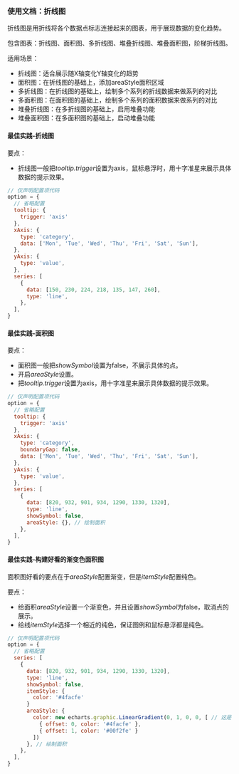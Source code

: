 ### 使用文档：折线图
折线图是用折线将各个数据点标志连接起来的图表，用于展现数据的变化趋势。

包含图表：折线图、面积图、多折线图、堆叠折线图、堆叠面积图，阶梯折线图。

适用场景：
- 折线图：适合展示随X轴变化Y轴变化的趋势
- 面积图：在折线图的基础上，添加areaStyle面积区域
- 多折线图：在折线图的基础上，绘制多个系列的折线数据来做系列的对比
- 多面积图：在面积图的基础上，绘制多个系列的面积数据来做系列的对比
- 堆叠折线图：在多折线图的基础上，启用堆叠功能
- 堆叠面积图：在多面积图的基础上，启动堆叠功能

#### 最佳实践-折线图
要点：
- 折线图一般把*tooltip.trigger*设置为axis，鼠标悬浮时，用十字准星来展示具体数据的提示效果。

```jsx file="runtime.jsx"
// 仅声明配置项代码
option = {
  // 省略配置
  tooltip: {
    trigger: 'axis'
  },
  xAxis: {
    type: 'category',
    data: ['Mon', 'Tue', 'Wed', 'Thu', 'Fri', 'Sat', 'Sun'],
  },
  yAxis: {
    type: 'value',
  },
  series: [
    {
      data: [150, 230, 224, 218, 135, 147, 260],
      type: 'line',
    },
  ],
}
```

#### 最佳实践-面积图
要点：
- 面积图一般把*showSymbol*设置为false，不展示具体的点。
- 开启*areaStyle*设置。
- 把*tooltip.trigger*设置为axis，用十字准星来展示具体数据的提示效果。

```jsx file="runtime.jsx"
// 仅声明配置项代码
option = {
  // 省略配置
  tooltip: {
    trigger: 'axis'
  },
  xAxis: {
    type: 'category',
    boundaryGap: false,
    data: ['Mon', 'Tue', 'Wed', 'Thu', 'Fri', 'Sat', 'Sun'],
  },
  yAxis: {
    type: 'value',
  },
  series: [
    {
      data: [820, 932, 901, 934, 1290, 1330, 1320],
      type: 'line',
      showSymbol: false,
      areaStyle: {}, // 绘制面积
    },
  ],
}
```

#### 最佳实践-构建好看的渐变色面积图
面积图好看的要点在于*areaStyle*配置渐变，但是*itemStyle*配置纯色。

要点：
- 给面积*areaStyle*设置一个渐变色，并且设置*showSymbol*为false，取消点的展示。
- 给线*itemStyle*选择一个相近的纯色，保证图例和鼠标悬浮都是纯色。

```jsx file="runtime.jsx"
// 仅声明配置项代码
option = {
  // 省略配置
  series: [
    {
      data: [820, 932, 901, 934, 1290, 1330, 1320],
      type: 'line',
      showSymbol: false,
      itemStyle: {
        color: '#4facfe'
      }
      areaStyle: {
        color: new echarts.graphic.LinearGradient(0, 1, 0, 0, [ // 这是从上往下渐变
          { offset: 0, color: '#4facfe' },
          { offset: 1, color: '#00f2fe' }
        ])
      }, // 绘制面积
    },
  ],
}
```
